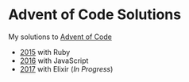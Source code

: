 # Advent of Code Solutions

My solutions to [Advent of Code](http://adventofcode.com)

- [2015](2015) with Ruby
- [2016](2016) with JavaScript
- [2017](2017) with Elixir (*In Progress*)
